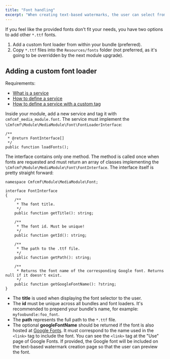 ```yaml
---
title: "Font handling"
excerpt: "When creating text-based watermarks, the user can select from a variety of fonts. Learn how to add custom fonts in this entry."
---
```


If you feel like the provided fonts don't fit your needs, you have two options to add other `*.ttf` fonts.

1. Add a custom font loader from within your bundle (preferred).
2. Copy `*.ttf` files into the `Resources/fonts` folder (not preferred, as it's going to be overridden by the next 
module upgrade). 

## Adding a custom font loader

Requirements:

- [What is a service](http://symfony.com/doc/current/book/service_container.html#what-is-a-service)
- [How to define a service](http://symfony.com/doc/current/book/service_container.html#creating-configuring-services-in-the-container)
- [How to define a service with a custom tag](http://symfony.com/doc/current/components/dependency_injection/tags.html#define-services-with-a-custom-tag)

Inside your module, add a new service and tag it with `cmfcmf_media_module.font`. The service must implement the
`\Cmfcmf\Module\MediaModule\Font\FontLoaderInterface`:

```php?start_inline=1
/**
 * @return FontInterface[]
 */
public function loadFonts();
```

The interface contains only one method. The method is called once when fonts are requested and must return
an array of classes implementing the `\Cmfcmf\Module\MediaModule\Font\FontInterface`. The interface itself
is pretty straight forward:

```php?start_inline=1
namespace Cmfcmf\Module\MediaModule\Font;

interface FontInterface
{
    /**
     * The font title.
     */
    public function getTitle(): string;

    /**
     * The font id. Must be unique!
     */
    public function getId(): string;

    /**
     * The path to the .ttf file.
     */
    public function getPath(): string;

    /**
     * Returns the font name of the corresponding Google font. Returns null if it doesn't exist.
     */
    public function getGoogleFontName(): ?string;
}
```

- The **title** is used when displaying the font selector to the user.
- The **id** must be unique across all bundles and font loaders. It's recommended to prepend your bundle's name,
  for example: `myfoobundle:foo_font`. 
- The **path** represents the full path to the `*.ttf` file.
- The optional **googleFontName** should be returned if the font is also hosted at 
  [Google Fonts](https://www.google.com/fonts). It must correspond to the name used in the `<link>` tag to include 
  the font. You can see the `<link>` tag at the "Use" page of Google Fonts.
  If provided, the Google font will be included on the text-based watermark creation page so that the user can
  preview the font.
